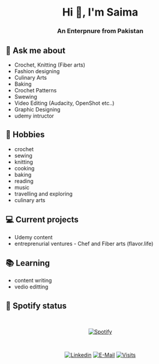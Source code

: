 <h1 align="center">Hi 👋, I'm Saima</h1>
<h3 align="center">An Enterpnure from Pakistan</h3>

## 💬 Ask me about                                                
- Crochet, Knitting (Fiber arts)
- Fashion designing
- Culinary Arts
- Baking
- Crochet Patterns
- Swewing
- Video Editing (Audacity, OpenShot etc..)
- Graphic Designing
- udemy intructor


## 📅 Hobbies
- crochet
- sewing
- knitting
- cooking
- baking
- reading
- music
- travelling and exploring
- culinary arts

## 💻 Current projects
-  Udemy content
-  entreprenurial ventures - Chef and Fiber arts (flavor.life) 

## 📚 Learning
- content writing
- vedio editting


## 🎵 Spotify status
&nbsp;<div align="center">
  [![Spotify](https://novatorem.vercel.app/api/spotify?background_color=0d1117&border_color=ffffff)](https://open.spotify.com/user/omnitenebris)
</div>

&nbsp;<div align="center">
  [![Linkedin](https://img.shields.io/badge/linked-in-369?style=flat-square&logo=linkedin&logoColor=white&color=blue)](https://www.linkedin.com/in/saimanoorofficial)
  [![E-Mail](https://img.shields.io/badge/email-reveal-2a8?style=flat-square&logo=gmail&logoColor=white)](https://mail.google.com/mail/saimanoorkhan973@gmail.com/)
  [![Visits](https://komarev.com/ghpvc/?username=novatorem&logo=GitHub&label=github%20visits&color=336699&logoColor=white&style=flat-square)](https://github.com/SaimaFerozeKhan)
</div>
